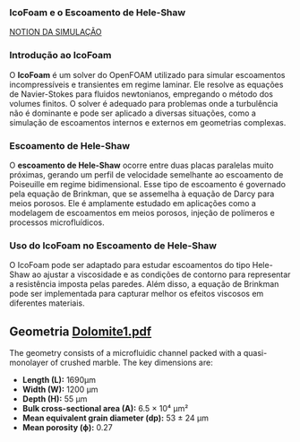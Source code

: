 ### IcoFoam e o Escoamento de Hele-Shaw
[NOTION DA SIMULAÇÃO](https://www.notion.so/IcoFoam-1915cfe25b5f802da782eab6816d821f)


### **Introdução ao IcoFoam**

O **IcoFoam** é um solver do OpenFOAM utilizado para simular escoamentos incompressíveis e transientes em regime laminar. Ele resolve as equações de Navier-Stokes para fluidos newtonianos, empregando o método dos volumes finitos. O solver é adequado para problemas onde a turbulência não é dominante e pode ser aplicado a diversas situações, como a simulação de escoamentos internos e externos em geometrias complexas.

### **Escoamento de Hele-Shaw**

O **escoamento de Hele-Shaw** ocorre entre duas placas paralelas muito próximas, gerando um perfil de velocidade semelhante ao escoamento de Poiseuille em regime bidimensional. Esse tipo de escoamento é governado pela equação de Brinkman, que se assemelha à equação de Darcy para meios porosos. Ele é amplamente estudado em aplicações como a modelagem de escoamentos em meios porosos, injeção de polímeros e processos microfluídicos.

### **Uso do IcoFoam no Escoamento de Hele-Shaw**

O IcoFoam pode ser adaptado para estudar escoamentos do tipo Hele-Shaw ao ajustar a viscosidade e as condições de contorno para representar a resistência imposta pelas paredes. Além disso, a equação de Brinkman pode ser implementada para capturar melhor os efeitos viscosos em diferentes materiais.

## Geometria [Dolomite1.pdf](https://www.notion.so/1915cfe25b5f803b8b31d64352be3cd4?pvs=21)

The geometry consists of a microfluidic channel packed with a quasi-monolayer of crushed marble. The key dimensions are:

- **Length (L):** 1690μm
- **Width (W):** 1200 μm
- **Depth (H):** 55 μm
- **Bulk cross-sectional area (A):** 6.5 × 10⁴ μm²
- **Mean equivalent grain diameter (dp):** 53 ± 24 μm
- **Mean porosity (ϕ):** 0.27

